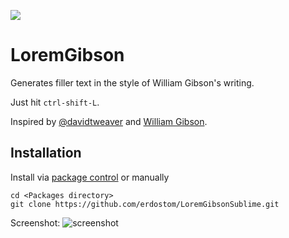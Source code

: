 ![](https://packagecontrol.herokuapp.com/downloads/LoremGibson.svg)
# LoremGibson

Generates filler text in the style of William Gibson's writing.

Just hit `ctrl-shift-L`.

Inspired by [@davidtweaver](https://twitter.com/DavidTWeaver) and [William Gibson](https://twitter.com/GreatDismal).

## Installation

Install via [package control](https://sublime.wbond.net/) or manually
````
cd <Packages directory>
git clone https://github.com/erdostom/LoremGibsonSublime.git
````

Screenshot:
![screenshot](https://i.imgur.com/Cz02KR3.png)